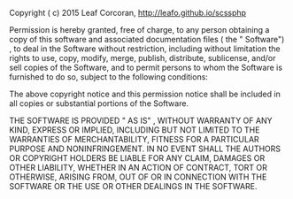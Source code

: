 Copyright (
c)
2015
Leaf
Corcoran, http://leafo.github.io/scssphp

Permission
is
hereby
granted,
free
of
charge,
to
any
person
obtaining
a
copy
of
this
software
and
associated
documentation
files (
the
"
Software")
,
to
deal
in
the
Software
without
restriction,
including
without
limitation
the
rights
to
use,
copy,
modify,
merge,
publish,
distribute,
sublicense,
and/or
sell
copies
of
the
Software,
and
to
permit
persons
to
whom
the
Software
is
furnished
to
do
so,
subject
to
the
following
conditions:

The
above
copyright
notice
and
this
permission
notice
shall
be
included
in
all
copies
or
substantial
portions
of
the
Software.

THE
SOFTWARE
IS
PROVIDED "
AS
IS"
,
WITHOUT
WARRANTY
OF
ANY
KIND,
EXPRESS
OR
IMPLIED,
INCLUDING
BUT
NOT
LIMITED
TO
THE
WARRANTIES
OF
MERCHANTABILITY,
FITNESS
FOR
A
PARTICULAR
PURPOSE
AND
NONINFRINGEMENT.
IN
NO
EVENT
SHALL
THE
AUTHORS
OR
COPYRIGHT
HOLDERS
BE
LIABLE
FOR
ANY
CLAIM,
DAMAGES
OR
OTHER
LIABILITY,
WHETHER
IN
AN
ACTION
OF
CONTRACT,
TORT
OR
OTHERWISE,
ARISING
FROM,
OUT
OF
OR
IN
CONNECTION
WITH
THE
SOFTWARE
OR
THE
USE
OR
OTHER
DEALINGS
IN
THE
SOFTWARE.
